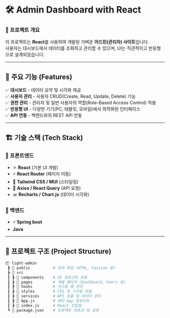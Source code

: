 # 🛠️ Admin Dashboard with React

### 📌 프로젝트 개요
이 프로젝트는 **React**를 사용하여 개발된 가벼운 **어드민(관리자) 사이트**입니다.  
사용자는 대시보드에서 데이터를 조회하고 관리할 수 있으며, UI는 직관적이고 반응형으로 설계되었습니다.

---

## 🚀 주요 기능 (Features)
✅ **대시보드** - 데이터 요약 및 시각화 제공  
✅ **사용자 관리** - 사용자 CRUD(Create, Read, Update, Delete) 기능  
✅ **권한 관리** - 관리자 및 일반 사용자의 역할(Role-Based Access Control) 적용  
✅ **반응형 UI** - 다양한 기기(PC, 태블릿, 모바일)에서 최적화된 인터페이스  
✅ **API 연동** - 백엔드와의 REST API 연동  

---

## 🏗️ 기술 스택 (Tech Stack)
### **📌 프론트엔드**
- ⚛️ **React** (기본 UI 개발)
- ⚡ **React Router** (페이지 이동)
- 🎨 **Tailwind CSS / MUI** (스타일링)
- 🔄 **Axios / React Query** (API 요청)
- 📊 **Recharts / Chart.js** (데이터 시각화)

### **📌 백엔드**
- ⚡ **Spring boot**
- **Java**

---

## 📂 프로젝트 구조 (Project Structure)
```bash
📦 light-admin
 ┣ 📂 public          # 정적 파일 (HTML, Favicon 등)
 ┣ 📂 src
 ┃ ┣ 📂 components    # UI 컴포넌트 모음
 ┃ ┣ 📂 pages         # 개별 페이지 (Dashboard, Users 등)
 ┃ ┣ 📂 hooks         # 커스텀 훅 관리
 ┃ ┣ 📂 styles        # CSS 및 스타일 파일
 ┃ ┣ 📂 services      # API 호출 및 데이터 관리
 ┃ ┣ 📜 App.js        # 메인 App 컴포넌트
 ┃ ┣ 📜 index.js      # React 진입점
 ┗ 📜 package.json    # 프로젝트 의존성 및 설정
